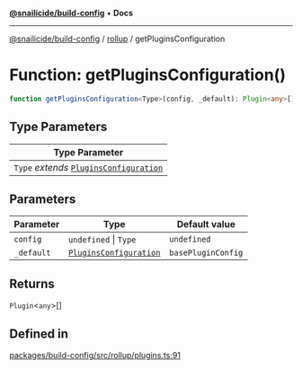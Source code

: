 [**@snailicide/build-config**](../../README.md) • **Docs**

---

[@snailicide/build-config](../../README.md) / [rollup](../README.md) / getPluginsConfiguration

# Function: getPluginsConfiguration()

```ts
function getPluginsConfiguration<Type>(config, _default): Plugin<any>[]
```

## Type Parameters

| Type Parameter |
| --- |
| `Type` _extends_ [`PluginsConfiguration`](../type-aliases/PluginsConfiguration.md) |

## Parameters

| Parameter | Type | Default value |
| --- | --- | --- |
| `config` | `undefined` \| `Type` | `undefined` |
| `_default` | [`PluginsConfiguration`](../type-aliases/PluginsConfiguration.md) | `basePluginConfig` |

## Returns

`Plugin`\<`any`\>[]

## Defined in

[packages/build-config/src/rollup/plugins.ts:91](https://github.com/gbtunney/snailicide-monorepo/blob/master/packages/build-config/src/rollup/plugins.ts#L91)
